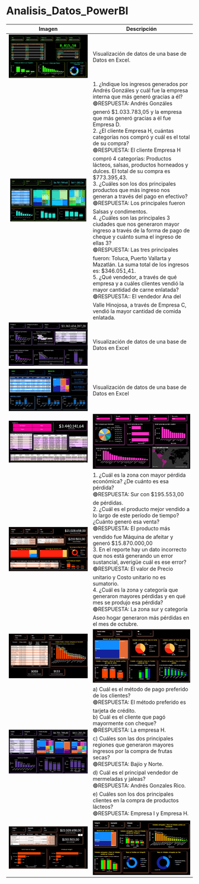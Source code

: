 # Analisis_Datos_PowerBI

| Imagen | Descripción |
|--------|-------------|
| ![Logo](https://github.com/FrennyMC/Analisis_Datos_PowerBI/blob/e2fd1528733e696be548347610f1fb6d36e87e28/Proyecto%201/PROYECTO%201.jpg) | Visualización de datos de una base de Datos en Excel. |
| ![Logo](https://github.com/FrennyMC/Analisis_Datos_PowerBI/blob/e2fd1528733e696be548347610f1fb6d36e87e28/Proyecto%202/PROYECTO%202.jpg) | 1. ¿Indique los ingresos generados por Andrés Gonzáles y cuál fue la empresa interna que más generó gracias a él?<br>🟢RESPUESTA: Andrés Gonzáles generó $1.033.783,05 y la empresa que más generó gracias a él fue Empresa D.<br>2. ¿El cliente Empresa H, cuántas categorías nos compró y cuál es el total de su compra?<br>🟢RESPUESTA: El cliente Empresa H compró 4 categorías: Productos lácteos, salsas, productos horneados y dulces. El total de su compra es $773.395,43.<br>3. ¿Cuáles son los dos principales productos que más ingreso nos generan a través del pago en efectivo?<br>🟢RESPUESTA: Los principales fueron Salsas y condimentos.<br>4. ¿Cuáles son las principales 3 ciudades que nos generaron mayor ingreso a través de la forma de pago de cheque y cuánto suma el ingreso de ellas 3?<br>🟢RESPUESTA: Las tres principales fueron: Toluca, Puerto Vallarta y Mazatlán. La suma total de los ingresos es: $346.051,41.<br>5. ¿Qué vendedor, a través de qué empresa y a cuáles clientes vendió la mayor cantidad de carne enlatada?<br>🟢RESPUESTA:: El vendedor Ana del Valle Hinojosa, a través de Empresa C, vendió la mayor cantidad de comida enlatada. |
| ![Logo](https://github.com/FrennyMC/Analisis_Datos_PowerBI/blob/e2fd1528733e696be548347610f1fb6d36e87e28/Proyecto%203/PROYECTO%203.jpg) | Visualización de datos de una base de Datos en Excel |
| ![Logo](https://github.com/FrennyMC/Analisis_Datos_PowerBI/blob/e2fd1528733e696be548347610f1fb6d36e87e28/Proyecto%204/PROYECTO%204.jpg) | Visualización de datos de una base de Datos en Excel |
| ![Logo](https://github.com/FrennyMC/Analisis_Datos_PowerBI/blob/e2fd1528733e696be548347610f1fb6d36e87e28/Proyecto%205/PROYECTO%205%20INFORME%201.jpg) | ![Logo](https://github.com/FrennyMC/Analisis_Datos_PowerBI/blob/e2fd1528733e696be548347610f1fb6d36e87e28/Proyecto%205/PROYECTO%205%20INFORME%202.jpg) |
| ![Logo](https://github.com/FrennyMC/Analisis_Datos_PowerBI/blob/e2fd1528733e696be548347610f1fb6d36e87e28/Proyecto%206/PROYECTO%206%20INFORME%201.jpg) | 1. ¿Cuál es la zona con mayor pérdida económica? ¿De cuánto es esa pérdida?<br>🟢RESPUESTA: Sur con $195.553,00 de pérdidas.<br>2. ¿Cuál es el producto mejor vendido a lo largo de este período de tiempo? ¿Cuánto generó esa venta?<br>🟢RESPUESTA: El producto más vendido fue Máquina de afeitar y generó $15.870.000,00<br>3. En el reporte hay un dato incorrecto que nos está generando un error sustancial, averigüe cuál es ese error?<br>🟢RESPUESTA: El valor de Precio unitario y Costo unitario no es sumatorio.<br>4. ¿Cuál es la zona y categoría que generaron mayores pérdidas y en qué mes se produjo esa pérdida?<br>🟢RESPUESTA: La zona sur y categoría Aseo hogar generaron más pérdidas en el mes de octubre. |
| ![Logo](https://github.com/FrennyMC/Analisis_Datos_PowerBI/blob/e2fd1528733e696be548347610f1fb6d36e87e28/Proyecto%207/PROYECTO%207%20INFORME%201.jpg) | ![Logo](https://github.com/FrennyMC/Analisis_Datos_PowerBI/blob/e2fd1528733e696be548347610f1fb6d36e87e28/Proyecto%207/PROYECTO%207%20INFORME%203.jpg) |
| ![Logo](https://github.com/FrennyMC/Analisis_Datos_PowerBI/blob/e2fd1528733e696be548347610f1fb6d36e87e28/Proyecto%208/PROYECTO%208.jpg) | a) Cuál es el método de pago preferido de los clientes?<br>🟢RESPUESTA: El método preferido es tarjeta de crédito.<br>b) Cuál es el cliente que pagó mayormente con cheque?<br>🟢RESPUESTA: La empresa H.<br>c) Cuáles son las dos principales regiones que generaron mayores ingresos por la compra de frutas secas?<br>🟢RESPUESTA:  Bajío y Norte.<br>d) Cuál es el principal vendedor de mermeladas y jaleas? <br>🟢RESPUESTA: Andrés Gonzales Rico.<br>e) Cuáles son los dos principales clientes en la compra de productos lácteos?<br>🟢RESPUESTA: Empresa I y Empresa H. |
| ![Logo](https://github.com/FrennyMC/Analisis_Datos_PowerBI/blob/e2fd1528733e696be548347610f1fb6d36e87e28/Proyecto%209/PROYECTO%209%20INFORME%201.jpg) | ![Logo](https://github.com/FrennyMC/Analisis_Datos_PowerBI/blob/e2fd1528733e696be548347610f1fb6d36e87e28/Proyecto%209/PROYECTO%208%20INFORME%202.jpg) |


